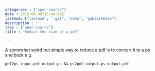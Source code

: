 ```yaml
---
categories : ["open-source"]
date : 2015-09-09T15:46:39Z
lastmod: ["lastmod", ":git", "date", "publishDate"]
description : ""
tags : ["open-source"]
title : "Reduce the size of a pdf"

---
```



A somewhat weird but simple way to reduce a pdf is to concert it to a ps and back e.g.

    pdf2ps input.pdf output.ps && ps2pdf output.ps output.pdf

